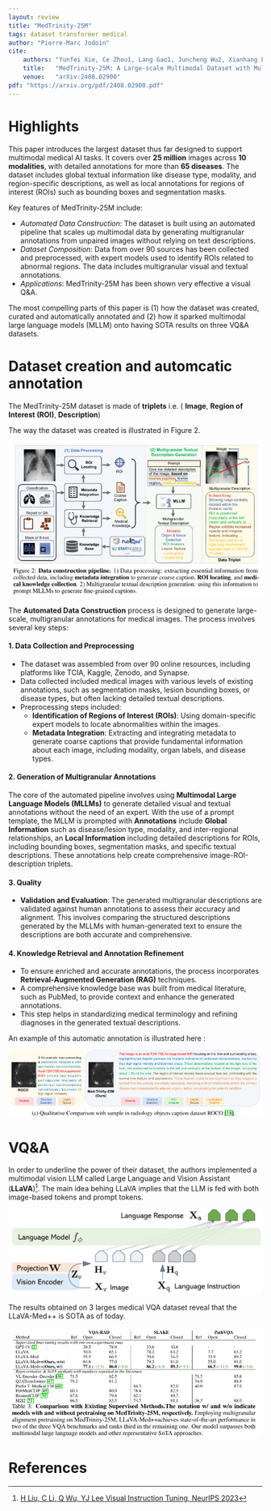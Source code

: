 ```yaml
---
layout: review
title: "MedTrinity-25M"
tags: dataset transformer medical
author: "Pierre-Marc Jodoin"
cite:
    authors: "Yunfei Xie, Ce Zhou1, Lang Gao1, Juncheng Wu2, Xianhang Li, Hong-Yu Zhou, Sheng Liu, Lei Xing, James Zou, Cihang Xie, Yuyin Zhou"
    title:   "MedTrinity-25M: A Large-scale Multimodal Dataset with Multigranular Annotations for Medicine"
    venue:   "arXiv:2408.02900"
pdf: "https://arxiv.org/pdf/2408.02900.pdf"
---
```



# Highlights

This paper introduces the largest dataset thus far designed to support multimodal medical AI tasks. It covers over **25 million** images across **10 modalities**, with detailed annotations for more than **65 diseases**. The dataset includes global textual information like disease type, modality, and region-specific descriptions, as well as local annotations for regions of interest (ROIs) such as bounding boxes and segmentation masks.

Key features of MedTrinity-25M include:

* *Automated Data Construction*: The dataset is built using an automated pipeline that scales up multimodal data by generating multigranular annotations from unpaired images without relying on text descriptions.
* *Dataset Composition*: Data from over 90 sources has been collected and preprocessed, with expert models used to identify ROIs related to abnormal regions. The data includes multigranular visual and textual annotations.
* *Applications*: MedTrinity-25M has been shown very effective a visual Q&A.

The most compelling parts of this paper is (1) how the dataset was created, curated and automatically annotated and (2) how it sparked  multimodal large language models (MLLM) onto having SOTA results on three VQ&A datasets. 

# Dataset creation and automcatic annotation

The MedTrinity-25M dataset is made of **triplets** i.e. ( **Image**, **Region of Interest (ROI)**, **Description**)

The way the dataset was created is illustrated in Figure 2.

![](/article/images/medtrinity/sc01.jpeg)


The **Automated Data Construction** process is designed to generate large-scale, multigranular annotations for medical images. The process involves several key steps:

#### 1. Data Collection and Preprocessing
- The dataset was assembled from over 90 online resources, including platforms like TCIA, Kaggle, Zenodo, and Synapse.
- Data collected included medical images with various levels of existing annotations, such as segmentation masks, lesion bounding boxes, or disease types, but often lacking detailed textual descriptions.
- Preprocessing steps included:
  - **Identification of Regions of Interest (ROIs)**: Using domain-specific expert models to locate abnormalities within the images.
  - **Metadata Integration**: Extracting and integrating metadata to generate coarse captions that provide fundamental information about each image, including modality, organ labels, and disease types.

#### 2. Generation of Multigranular Annotations
 The core of the automated pipeline involves using **Multimodal Large Language Models (MLLMs)** to generate detailed visual and textual annotations without the need of an expert.  With the use of a prompt template, the MLLM is prompted with **Annotations** include **Global Information** such as disease/lesion type, modality, and inter-regional relationships, an **Local Information** including detailed descriptions for ROIs, including bounding boxes, segmentation masks, and specific textual descriptions.  These annotations help create comprehensive image-ROI-description triplets.


#### 3. Quality 
- **Validation and Evaluation**: The generated multigranular descriptions are validated against human annotations to assess their accuracy and alignment. This involves comparing the structured descriptions generated by the MLLMs with human-generated text to ensure the descriptions are both accurate and comprehensive.


#### 4. Knowledge Retrieval and Annotation Refinement
- To ensure enriched and accurate annotations, the process incorporates **Retrieval-Augmented Generation (RAG)** techniques.
- A comprehensive knowledge base was built from medical literature, such as PubMed, to provide context and enhance the generated annotations.
- This step helps in standardizing medical terminology and refining diagnoses in the generated textual descriptions.

An example of this automatic annotation is illustrated here :

![](/article/images/medtrinity/sc02.jpeg)

# VQ&A

In order to underline the power of their dataset, the authors implemented a multimodal vision LLM called Large Language and Vision Assistant (**LLaVA**)[^1].
The main idea behing LLaVA implies that the LLM is fed with both image-based tokens and prompt tokens.


![](/article/images/medtrinity/sc03.jpeg)

The results obtained on 3 larges medical VQA dataset reveal that the LLaVA-Med++ is SOTA as of today.

![](/article/images/medtrinity/sc04.jpeg)


# References

[^1]: [H Liu, C Li, Q Wu, YJ Lee Visual Instruction Tuning, NeurIPS 2023](https://llava-vl.github.io/)

